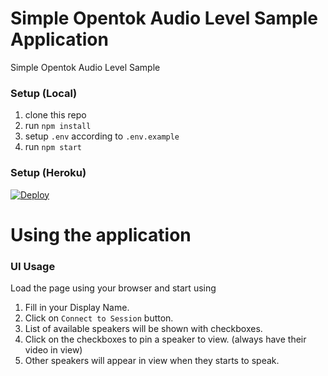 # Simple Opentok Audio Level Sample Application
Simple Opentok Audio Level Sample

### Setup (Local)
1. clone this repo
2. run `npm install`
3. setup `.env` according to `.env.example`
4. run `npm start`

### Setup (Heroku)
[![Deploy](https://www.herokucdn.com/deploy/button.svg)](https://heroku.com/deploy?template=https://github.com/nexmo-se/simple-opentok-audio-level)

# Using the application

### UI Usage
Load the page using your browser and start using

1. Fill in your Display Name.
2. Click on `Connect to Session` button.
3. List of available speakers will be shown with checkboxes.
4. Click on the checkboxes to pin a speaker to view. (always have their video in view)
5. Other speakers will appear in view when they starts to speak.
